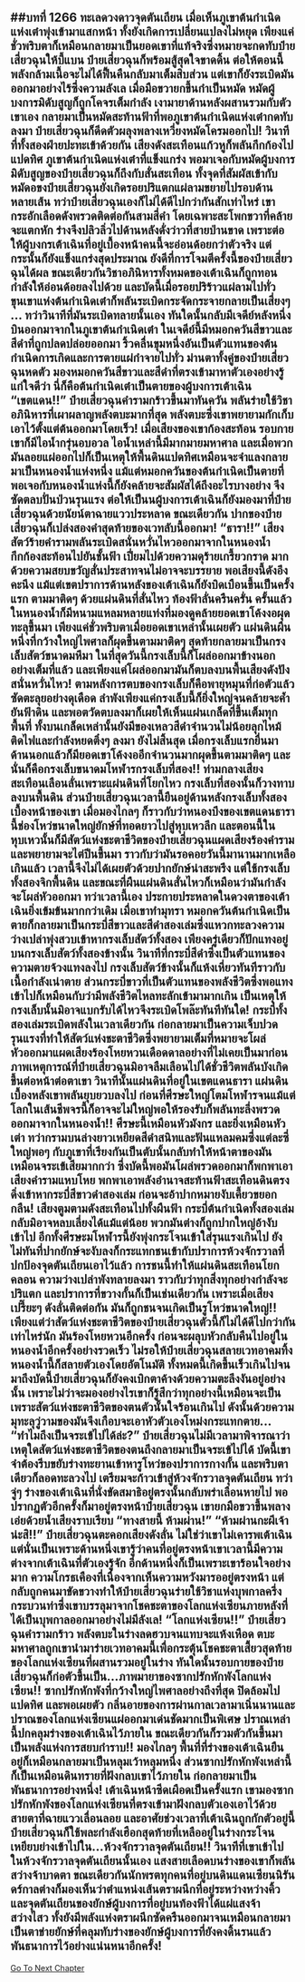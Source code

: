 ##บทที่ 1266 ทะเลดวงดาวจุดตันเถียน
เมื่อเห็นภูเขาต้นกำเนิดแห่งเต๋าพุ่งเข้ามาแสกหน้า ทั้งยังเกิดการเปลี่ยนแปลงไม่หยุด เพียงแค่ชั่วพริบตาก็เหมือนกลายมาเป็นยอดเขาที่แท้จริงซึ่งหมายจะกดทับป๋ายเสี่ยวฉุนให้บี้แบน ป๋ายเสี่ยวฉุนก็พร้อมสู้สุดใจขาดดิ้น ต่อให้ตอนนี้พลังกล้ามเนื้อจะไม่ได้ฟื้นคืนกลับมาเต็มสิบส่วน แต่เขาก็ยังระเบิดมันออกมาอย่างไร้ซึ่งความลังเล
เมื่อมือขวายกขึ้นกำเป็นหมัด หมัดผู้บงการมิดับสูญก็ถูกโคจรเต็มกำลัง เงามายาด้านหลังผสานรวมกับตัวเขาเอง กลายมาเป็นหมัดสะท้านฟ้าที่พอภูเขาต้นกำเนิดแห่งเต๋ากดทับลงมา ป๋ายเสี่ยวฉุนก็ดีดตัวผลุงพลางเหวี่ยงหมัดโครมออกไป!
วินาทีที่ทั้งสองฝ่ายปะทะเข้าด้วยกัน เสียงดังสะเทือนแก้วหูก็พลันกึกก้องไปแปดทิศ ภูเขาต้นกำเนิดแห่งเต๋าที่แข็งแกร่ง พอมาเจอกับหมัดผู้บงการมิดับสูญของป๋ายเสี่ยวฉุนก็ถึงกับสั่นสะเทือน ทั้งจุดที่สัมผัสเข้ากับหมัดอขงป๋ายเสี่ยวฉุนยังเกิดรอยปริแตกแผ่ลามขยายไปรอบด้านหลายเส้น
ทว่าป๋ายเสี่ยวฉุนเองก็ไม่ได้ดีไปกว่ากันสักเท่าไหร่ เขากระอักเลือดดังพรวดติดต่อกันสามสี่คำ โดยเฉพาะสะโพกขวาที่คล้ายจะแตกหัก ร่างจึงปลิวลิ่วไปด้านหลังดั่งว่าวที่สายป่านขาด เพราะต่อให้ผู้บงกรเต้าเฉินที่อยู่เบื้องหน้าคนนี้จะอ่อนด้อยกว่าตัวจริง แต่กระนั้นก็ยังแข็งแกร่งสุดประมาณ
ยังดีที่การโจมตีครั้งนี้ของป๋ายเสี่ยวฉุนได้ผล ขณะเดียวกันวิชาอภินิหารทั้งหมดของเต้าเฉินก็ถูกทอนกำลังให้อ่อนด้อยลงไปด้วย และบัดนี้เมื่อรอยปริร้าวแผ่ลามไปทั่ว ขุนเขาแห่งต้นกำเนิดเต๋าก็พลันระเบิดกระจัดกระจายกลายเป็นเสี่ยงๆ ...
ทว่าวินาทีที่มันระเบิดทลายนั้นเอง ทันใดนั้นกลับมีเจดีย์หลังหนึ่งบินออกมาจากในภูเขาต้นกำเนิดเต๋า ในเจดีย์นี้มีหมอกควันสีขาวและสีดำที่ถูกปลดปล่อยออกมา ริ้วคลื่นขุมหนึ่งอันเป็นตัวแทนของต้นกำเนิดการเกิดและการตายแผ่กำจายไปทั่ว ม่านตาทั้งคู่ของป๋ายเสี่ยวฉุนหดตัว มองหมอกควันสีขาวและสีดำที่ตรงเข้ามาหาตัวเองอย่างรู้แก่ใจดีว่า นี่ก็คือต้นกำเนิดเต๋าเป็นตายของผู้บงการเต้าเฉิน
“เขตแดน!!” ป๋ายเสี่ยวฉุนคำรามกร้าวขึ้นมาทันควัน พลันร่ายใช้วิชาอภินิหารที่เผาผลาญพลังตบะมากที่สุด พลังตบะซึ่งเขาพยายามกักเก็บเอาไว้ตั้งแต่ต้นออกมาโดยเร็ว!
เมื่อเสียงของเขาก้องสะท้อน รอบกายเขาก็มีไอน้ำกรุ่นอบอวล ไอน้ำเหล่านี้มีมากมายมหาศาล และเมื่อพวกมันลอยแผ่ออกไปก็เป็นเหตุให้พื้นดินแปดทิศเหมือนจะจำแลงกลายมาเป็นหนองน้ำแห่งหนึ่ง
แม้แต่หมอกควันของต้นกำเนิดเป็นตายที่พอเจอกับหนองน้ำแห่งนี้ก็ยังคล้ายจะสัมผัสได้ถึงอะไรบางอย่าง จึงซัดตลบปั่นป่วนรุนแรง ต่อให้เป็นนผู้บงการเต้าเฉินก็ยังมองมาที่ป๋ายเสี่ยวฉุนด้วยนัยน์ตาฉายแววประหลาด
ขณะเดียวกัน ปากของป๋ายเสี่ยวฉุนก็เปล่งสองคำสุดท้ายของเวทลับนี้ออกมา!
“ธารา!!”
เสียงสัตว์ร้ายคำรามพลันระเบิดสนั่นหวั่นไหวออกมาจากในหนองน้ำ กึกก้องสะท้อนไปยันชั้นฟ้า เปี่ยมไปด้วยความดุร้ายเกรี้ยวกราด มากด้วยความสยบขวัญสั่นประสาทจนไม่อาจจะบรรยาย พอเสียงนี้ดังอึงคะนึง แม้แต่เขตปราการด้านหลังของเต้าเฉินก็ยังบิดเบือนขึ้นเป็นครั้งแรก
ตามมาติดๆ ด้วยแผ่นดินที่สั่นไหว ท้องฟ้าลั่นครืนครั่น ครั้นแล้วในหนองน้ำก็มีหนามแหลมหลายแท่งที่มองดูคล้ายยอดเขาโค้งงอผุดทะลุขึ้นมา เพียงแค่ชั่วพริบตาเมื่อยอดเขาเหล่านั้นเผยตัว แผ่นดินผืนหนึ่งที่กว้างใหญ่ไพศาลก็ผุดขึ้นตามมาติดๆ สุดท้ายกลายมาเป็นกรงเล็บสัตว์ขนาดมหึมา ในที่สุดวันนี้กรงเล็บนี้ก็โผล่ออกมาข้างนอกอย่างเต็มที่แล้ว และเพียงแค่โผล่ออกมามันก็ตบลงบนพื้นเสียงดังปังสนั่นหวั่นไหว!
ตามหลังการตบของกรงเล็บก็คือพายุหมุนที่ก่อตัวแล้วซัดตะลุยอย่างดุเดือด ลำพังเพียงแค่กรงเล็บนี้ก็ยิ่งใหญ่จนคล้ายจะค้ำยันฟ้าดิน และพอตวัดตบลงมาก็เผยให้เห็นแผ่นเกล็ดที่ขึ้นเต็มทุกพื้นที่ ทั้งบนเกล็ดเหล่านั้นยังมีของเหลวสีดำจำนวนไม่น้อยลุกไหม้ติดไฟและกำลังหยดติ๋งๆ ลงมา
ยังไม่สิ้นสุด เมื่อกรงเล็บแรกยื่นมาด้านนอกแล้วก็มียอดเขาโค้งงออีกจำนวนมากผุดขึ้นตามมาติดๆ และนั่นก็คือกรงเล็บขนาดมโหฬารกรงเล็บที่สอง!!
ท่ามกลางเสียงสะเทือนเลือนลั่นเพราะแผ่นดินที่โยกไหว กรงเล็บที่สองนั้นก็วางทาบลงบนพื้นดิน ส่วนป๋ายเสี่ยวฉุนเวลานี้ยืนอยู่ด้านหลังกรงเล็บทั้งสอง เบื้องหน้าของเขา เมื่อมองไกลๆ ก็ราวกับว่าหนองบึงของเขตแดนธารานี้ช่องโหว่ขนาดใหญ่ยักษ์ที่ทอดยาวไปสู่หุบเหวลึก และตอนนี้ในหุบเหวนั้นก็มีสัตว์แห่งชะตาชีวิตของป๋ายเสี่ยวฉุนแผดเสียงร้องคำรามและพยายามจะไต่ปีนขึ้นมา
ราวกับว่ามันรอคอยวันนี้มานานมากเหลือเกินแล้ว เวลานี้จึงไม่ได้เผยตัวด้วยปากยักษ์น่าสะพรึง แต่ใช้กรงเล็บทั้งสองจิกพื้นดิน และขณะที่ผืนแผ่นดินสั่นไหวก็เหมือนว่ามันกำลังจะโผล่หัวออกมา
ทว่าเวลานี้เอง ประกายประหลาดในดวงตาของเต้าเฉินยิ่งเข้มข้นมากกว่าเดิม เมื่อเขาทำมุทรา หมอกควันต้นกำเนิดเป็นตายก็กลายมาเป็นกระบี่สีขาวและสีดำสองเล่มซึ่งแหวกทะลวงความว่างเปล่าพุ่งสวบเข้าหากรงเล็บสัตว์ทั้งสอง เพียงครู่เดียวก็ปักแทงอยู่บนกรงเล็บสัตว์ทั้งสองข้างนั้น
วินาทีที่กระบี่สีดำซึ่งเป็นตัวแทนของความตายจ้วงแทงลงไป กรงเล็บสัตว์ข้างนั้นก็แห้งเหี่ยวทันทีราวกับเนื้อกำลังเน่าตาย ส่วนกระบี่ขาวที่เป็นตัวแทนของพลังชีวิตซึ่งพอแทงเข้าไปก็เหมือนกับว่ามีพลังชีวิตไหลทะลักเข้ามามากเกิน เป็นเหตุให้กรงเล็บนั้นมิอาจแบกรับได้ไหวจึงระเบิดโพล๊ะทันทีทันใด!
กระบี่ทั้งสองเล่มระเบิดพลังในเวลาเดียวกัน ก่อกลายมาเป็นความเจ็บปวดรุนแรงที่ทำให้สัตว์แห่งชะตาชีวิตซึ่งพยายามเต็มที่หมายจะโผล่หัวออกมาแผดเสียงร้องโหยหวนเดือดดาลอย่างที่ไม่เคยเป็นมาก่อน
ภาพเหตุการณ์ที่ป๋ายเสี่ยวฉุนมิอาจลืมเลือนไปได้ชั่วชีวิตพลันบังเกิดขึ้นต่อหน้าต่อตาเขา วินาทีนั้นแผ่นดินที่อยู่ในเขตแดนธารา แผ่นดินเบื้องหลังเขาพลันยุบยวบลงไป ก่อนที่ศีรษะใหญ่โตมโหฬารจนแม้แต่โลกในเส้นชีพจรนี้ก็อาจจะไม่ใหญ่พอให้รองรับก็พลันทะลึ่งพรวดออกมาจากในหนองน้ำ!!
ศีรษะนี้เหมือนหัวมังกร และยิ่งเหมือนหัวเต่า ทว่ากรามบนล่างยาวเหยียดสีดำสนิทและฟันแหลมคมซึ่งแต่ละซี่ใหญ่พอๆ กับภูเขาที่เรียงกันเป็นตับนั้นกลับทำให้หน้าตาของมันเหมือนจระเข้เสียมากกว่า ซึ่งบัดนี้พอมันโผล่พรวดออกมาก็พกพาเอาเสียงคำรามแหบโหย พกพาเอาพลังอำนาจสะท้านฟ้าสะเทือนดินตรงดิ่งเข้าหากระบี่สีขาวดำสองเล่ม ก่อนจะอ้าปากหมายงับเคี้ยวขยอกกลืน!
เสียงตูมตามดังสะเทือนไปทั้งผืนฟ้า กระบี่ต้นกำเนิดทั้งสองเล่มกลับมิอาจหลบเลี่ยงได้แม้แต่น้อย พวกมันต่างก็ถูกปากใหญ่อ้างับเข้าไป อีกทั้งศีรษะมโหฬารนี้ยังพุ่งกระโจนเข้าใส่รุนแรงเกินไป ยังไม่ทันที่ปากยักษ์จะงับลงก็กระแทกชนเข้ากับปราการห้วงจักรวาลที่ปกป้องจุดตันเถียนเอาไว้แล้ว
การชนนี้ทำให้แผ่นดินสะเทือนโยกคลอน ความว่างเปล่าพังทลายลงมา ราวกับว่าทุกสิ่งทุกอย่างกำลังจะปริแตก และปราการที่ขวางกั้นก็เป็นเช่นเดียวกัน เพราะเมื่อเสียงเปรี๊ยะๆ ดังลั่นติดต่อกัน มันก็ถูกชนจนเกิดเป็นรูโหว่ขนาดใหญ่!!
เพียงแต่ว่าสัตว์แห่งชะตาชีวิตของป๋ายเสี่ยวฉุนตัวนี้ก็ไม่ได้ดีไปกว่ากันเท่าไหร่นัก มันร้องโหยหวนอีกครั้ง ก่อนจะผลุบหัวกลับคืนไปอยู่ในหนองน้ำอีกครั้งอย่างรวดเร็ว ไม่รอให้ป๋ายเสี่ยวฉุนสลายเวทอาคมทิ้ง หนองน้ำนี้ก็สลายตัวเองโดยอัตโนมัติ
ทั้งหมดนี้เกิดขึ้นเร็วเกินไปจนมาถึงบัดนี้ป๋ายเสี่ยวฉุนก็ยังคงเบิกตาค้างด้วยความตะลึงงันอยู่อย่างนั้น เพราะไม่ว่าจะมองอย่างไรเขาก็รู้สึกว่าทุกอย่างนี้เหมือนจะเป็นเพราะสัตว์แห่งชะตาชีวิตของตนตัวนั้นใจร้อนเกินไป ดังนั้นด้วยความมุทะลุวู่วามของมันจึงเกือบจะเอาหัวตัวเองโหม่งกระแทกตาย...
“ทำไมถึงเป็นจระเข้ไปได้ล่ะ?” ป๋ายเสี่ยวฉุนไม่มีเวลามาพิจารณาว่าเหตุใดสัตว์แห่งชะตาชีวิตของตนถึงกลายมาเป็นจระเข้ไปได้ บัดนี้เขาจำต้องรีบขยับร่างทะยานเข้าหารูโหว่ของปราการกางกั้น และพริบตาเดียวก็ลอดทะลวงไป เตรียมจะก้าวเข้าสู่ห้วงจักรวาลจุดตันเถียน
ทว่าจู่ๆ ร่างของเต้าเฉินที่นั่งขัดสมาธิอยู่ตรงนั้นกลับพร่าเลือนหายไป พอปรากฏตัวอีกครั้งก็มาอยู่ตรงหน้าป๋ายเสี่ยวฉุน เขายกมือขวาขึ้นพลางเอ่ยด้วยน้ำเสียงราบเรียบ
“ทางสายนี้ ห้ามผ่าน!”
“ห้ามผ่านกะผีเจ้าน่ะสิ!!” ป๋ายเสี่ยวฉุนตะคอกเสียงดังลั่น ไม่ใช่ว่าเขาไม่เคารพเต้าเฉิน แต่นั่นเป็นเพราะด้านหนึ่งเขารู้ว่าคนที่อยู่ตรงหน้าเขาเวลานี้มีความต่างจากเต้าเฉินที่ตัวเองรู้จัก อีกด้านหนึ่งก็เป็นเพราะเขาร้อนใจอย่างมาก ความโกรธเคืองที่เนื่องจากเห็นความหวังมารออยู่ตรงหน้า แต่กลับถูกคนมาขัดขวางทำให้ป๋ายเสี่ยวฉุนร่ายใช้วิชาแห่งบุพกาลครึ่งกระบวนท่าซึ่งเขาบรรลุมาจากโชคชะตาของโลกแห่งเซียนภายหลังที่ได้เป็นบุพกาลออกมาอย่างไม่มีลังเล!
“โลกแห่งเซียน!!” ป๋ายเสี่ยวฉุนคำรามกร้าว พลังตบะในร่างลดฮวบจนแทบจะแห้งเหือด ตบะมหาศาลถูกเขานำมาร่ายเวทอาคมนี้เพื่อกระตุ้นโชคชะตาเสี้ยวสุดท้ายของโลกแห่งเซียนที่ผสานรวมอยู่ในร่าง ทันใดนั้นรอบกายของป๋ายเสี่ยวฉุนก็ก่อตัวขึ้นเป็น...ภาพมายาของซากปรักหักพังโลกแห่งเซียน!!
ซากปรักหักพังที่กว้างใหญ่ไพศาลอย่างถึงที่สุด ปิดล้อมไปแปดทิศ และพอเผยตัว กลิ่นอายของการผ่านกาลเวลามาเนิ่นนานและปราณของโลกแห่งเซียนแผ่ออกมาเด่นชัดมากเป็นพิเศษ ปราณเหล่านี้ปกคลุมร่างของเต้าเฉินไว้ภายใน ขณะเดียวกันก็รวมตัวกันขึ้นมาเป็นพลังแห่งการสยบกำราบ!!
มองไกลๆ พื้นที่ที่ร่างของเต้าเฉินยืนอยู่ก็เหมือนกลายมาเป็นหลุมเว้าหลุมหนึ่ง ส่วนซากปรักหักพังเหล่านี้ก็เป็นเหมือนดินทรายที่ฝังกลบเขาไว้ภายใน ก่อกลายมาเป็นพันธนาการอย่างหนึ่ง!
เต้าเฉินหน้าซีดเผือดเป็นครั้งแรก เขามองซากปรักหักพังของโลกแห่งเซียนที่ตรงเข้ามาฝังกลบตัวเองเอาไว้ด้วยสายตาที่ฉายแววเลื่อนลอย และอาศัยช่วงเวลาที่เต้าเฉินถูกกักตัวอยู่นี้ ป๋ายเสี่ยวฉุนก็ใช้พละกำลังเฮือกสุดท้ายที่เหลืออยู่ในร่างกระโจนเหยียบย่างเข้าไปใน...ห้วงจักรวาลจุดตันเถียน!!
วินาทีที่เขาเข้าไปในห้วงจักรวาลจุดตันเถียนนั้นเอง แสงสายเลือดบนร่างของเขาก็พลันสว่างจ้าบาดตา ขณะเดียวกันนักพรตทุกคนที่อยู่บนดินแดนเซียนนิรันดร์กาลต่างก็มองเห็นว่าตำแหน่งเส้นตราผนึกที่อยู่ระหว่างหว่างคิ้วและจุดตันเถียนของยักษ์ผู้บงการที่อยู่บนท้องฟ้าได้แผ่แสงจ้าสว่างไสว ทั้งยังมีพลังแห่งตราผนึกซัดครืนออกมาจนเหมือนกลายมาเป็นตาข่ายยักษ์ที่คลุมทับร่างของยักษ์ผู้บงการที่ยังคงดิ้นรนแล้วพันธนาการไว้อย่างแน่นหนาอีกครั้ง!
------


[Go To Next Chapter]( ./240.md)